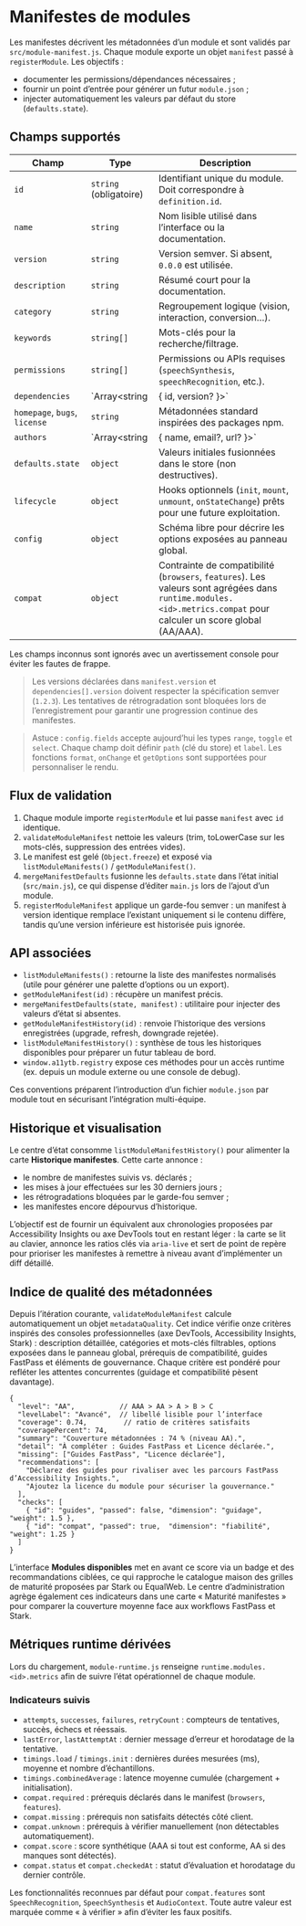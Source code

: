 # Manifestes de modules

Les manifestes décrivent les métadonnées d’un module et sont validés par `src/module-manifest.js`. Chaque module exporte un
objet `manifest` passé à `registerModule`. Les objectifs :

- documenter les permissions/dépendances nécessaires ;
- fournir un point d’entrée pour générer un futur `module.json` ;
- injecter automatiquement les valeurs par défaut du store (`defaults.state`).

## Champs supportés

| Champ | Type | Description |
| --- | --- | --- |
| `id` | `string` (obligatoire) | Identifiant unique du module. Doit correspondre à `definition.id`. |
| `name` | `string` | Nom lisible utilisé dans l’interface ou la documentation. |
| `version` | `string` | Version semver. Si absent, `0.0.0` est utilisée. |
| `description` | `string` | Résumé court pour la documentation. |
| `category` | `string` | Regroupement logique (vision, interaction, conversion…). |
| `keywords` | `string[]` | Mots-clés pour la recherche/filtrage. |
| `permissions` | `string[]` | Permissions ou APIs requises (`speechSynthesis`, `speechRecognition`, etc.). |
| `dependencies` | `Array<string | { id, version? }>` | Dépendances vers d’autres modules. |
| `homepage`, `bugs`, `license` | `string` | Métadonnées standard inspirées des packages npm. |
| `authors` | `Array<string | { name, email?, url? }>` | Liste des personnes responsables. |
| `defaults.state` | `object` | Valeurs initiales fusionnées dans le store (non destructives). |
| `lifecycle` | `object` | Hooks optionnels (`init`, `mount`, `unmount`, `onStateChange`) prêts pour une future exploitation. |
| `config` | `object` | Schéma libre pour décrire les options exposées au panneau global. |
| `compat` | `object` | Contrainte de compatibilité (`browsers`, `features`). Les valeurs sont agrégées dans `runtime.modules.<id>.metrics.compat` pour calculer un score global (AA/AAA). |

Les champs inconnus sont ignorés avec un avertissement console pour éviter les fautes de frappe.

> Les versions déclarées dans `manifest.version` et `dependencies[].version` doivent respecter la spécification semver (`1.2.3`). Les tentatives de rétrogradation sont bloquées lors de l’enregistrement pour garantir une progression continue des manifestes.

> Astuce : `config.fields` accepte aujourd’hui les types `range`, `toggle` et `select`. Chaque champ doit définir `path` (clé du
> store) et `label`. Les fonctions `format`, `onChange` et `getOptions` sont supportées pour personnaliser le rendu.

## Flux de validation

1. Chaque module importe `registerModule` et lui passe `manifest` avec `id` identique.
2. `validateModuleManifest` nettoie les valeurs (trim, toLowerCase sur les mots-clés, suppression des entrées vides).
3. Le manifest est gelé (`Object.freeze`) et exposé via `listModuleManifests()` / `getModuleManifest()`.
4. `mergeManifestDefaults` fusionne les `defaults.state` dans l’état initial (`src/main.js`), ce qui dispense d’éditer `main.js`
   lors de l’ajout d’un module.
5. `registerModuleManifest` applique un garde-fou semver : un manifest à version identique remplace l’existant uniquement si le contenu diffère, tandis qu’une version inférieure est historisée puis ignorée.

## API associées

- `listModuleManifests()` : retourne la liste des manifestes normalisés (utile pour générer une palette d’options ou un export).
- `getModuleManifest(id)` : récupère un manifest précis.
- `mergeManifestDefaults(state, manifest)` : utilitaire pour injecter des valeurs d’état si absentes.
- `getModuleManifestHistory(id)` : renvoie l’historique des versions enregistrées (upgrade, refresh, downgrade rejetée).
- `listModuleManifestHistory()` : synthèse de tous les historiques disponibles pour préparer un futur tableau de bord.
- `window.a11ytb.registry` expose ces méthodes pour un accès runtime (ex. depuis un module externe ou une console de debug).

Ces conventions préparent l’introduction d’un fichier `module.json` par module tout en sécurisant l’intégration multi-équipe.

## Historique et visualisation

Le centre d’état consomme `listModuleManifestHistory()` pour alimenter la carte **Historique manifestes**. Cette carte annonce :

- le nombre de manifestes suivis vs. déclarés ;
- les mises à jour effectuées sur les 30 derniers jours ;
- les rétrogradations bloquées par le garde-fou semver ;
- les manifestes encore dépourvus d’historique.

L’objectif est de fournir un équivalent aux chronologies proposées par Accessibility Insights ou axe DevTools tout en restant léger : la carte se lit au clavier, annonce les ratios clés via `aria-live` et sert de point de repère pour prioriser les manifestes à remettre à niveau avant d’implémenter un diff détaillé.

## Indice de qualité des métadonnées

Depuis l’itération courante, `validateModuleManifest` calcule automatiquement un objet `metadataQuality`. Cet indice vérifie onze
critères inspirés des consoles professionnelles (axe DevTools, Accessibility Insights, Stark) : description détaillée, catégories
et mots-clés filtrables, options exposées dans le panneau global, prérequis de compatibilité, guides FastPass et éléments de
gouvernance. Chaque critère est pondéré pour refléter les attentes concurrentes (guidage et compatibilité pèsent davantage).

```jsonc
{
  "level": "AA",           // AAA > AA > A > B > C
  "levelLabel": "Avancé",  // libellé lisible pour l’interface
  "coverage": 0.74,         // ratio de critères satisfaits
  "coveragePercent": 74,
  "summary": "Couverture métadonnées : 74 % (niveau AA).",
  "detail": "À compléter : Guides FastPass et Licence déclarée.",
  "missing": ["Guides FastPass", "Licence déclarée"],
  "recommendations": [
    "Déclarez des guides pour rivaliser avec les parcours FastPass d’Accessibility Insights.",
    "Ajoutez la licence du module pour sécuriser la gouvernance."
  ],
  "checks": [
    { "id": "guides", "passed": false, "dimension": "guidage", "weight": 1.5 },
    { "id": "compat", "passed": true,  "dimension": "fiabilité", "weight": 1.25 }
  ]
}
```

L’interface **Modules disponibles** met en avant ce score via un badge et des recommandations ciblées, ce qui rapproche le
catalogue maison des grilles de maturité proposées par Stark ou EqualWeb. Le centre d’administration agrège également ces
indicateurs dans une carte « Maturité manifestes » pour comparer la couverture moyenne face aux workflows FastPass et Stark.

## Métriques runtime dérivées

Lors du chargement, `module-runtime.js` renseigne `runtime.modules.<id>.metrics` afin de suivre l’état opérationnel de chaque module.

### Indicateurs suivis

- `attempts`, `successes`, `failures`, `retryCount` : compteurs de tentatives, succès, échecs et réessais.
- `lastError`, `lastAttemptAt` : dernier message d’erreur et horodatage de la tentative.
- `timings.load` / `timings.init` : dernières durées mesurées (ms), moyenne et nombre d’échantillons.
- `timings.combinedAverage` : latence moyenne cumulée (chargement + initialisation).
- `compat.required` : prérequis déclarés dans le manifest (`browsers`, `features`).
- `compat.missing` : prérequis non satisfaits détectés côté client.
- `compat.unknown` : prérequis à vérifier manuellement (non détectables automatiquement).
- `compat.score` : score synthétique (AAA si tout est conforme, AA si des manques sont détectés).
- `compat.status` et `compat.checkedAt` : statut d’évaluation et horodatage du dernier contrôle.

Les fonctionnalités reconnues par défaut pour `compat.features` sont `SpeechRecognition`, `SpeechSynthesis` et `AudioContext`. Toute autre valeur est marquée comme « à vérifier » afin d’éviter les faux positifs.
